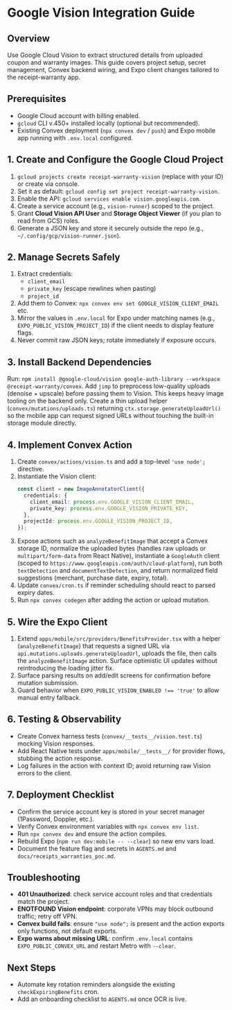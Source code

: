 # Google Vision Integration Guide

## Overview
Use Google Cloud Vision to extract structured details from uploaded coupon and warranty images. This guide covers project setup, secret management, Convex backend wiring, and Expo client changes tailored to the receipt-warranty app.

## Prerequisites
- Google Cloud account with billing enabled.
- `gcloud` CLI v.450+ installed locally (optional but recommended).
- Existing Convex deployment (`npx convex dev` / `push`) and Expo mobile app running with `.env.local` configured.

## 1. Create and Configure the Google Cloud Project
1. `gcloud projects create receipt-warranty-vision` (replace with your ID) or create via console.
2. Set it as default: `gcloud config set project receipt-warranty-vision`.
3. Enable the API: `gcloud services enable vision.googleapis.com`.
4. Create a service account (e.g., `vision-runner`) scoped to the project.
5. Grant **Cloud Vision API User** and **Storage Object Viewer** (if you plan to read from GCS) roles.
6. Generate a JSON key and store it securely outside the repo (e.g., `~/.config/gcp/vision-runner.json`).

## 2. Manage Secrets Safely
1. Extract credentials:
   - `client_email`
   - `private_key` (escape newlines when pasting)
   - `project_id`
2. Add them to Convex: `npx convex env set GOOGLE_VISION_CLIENT_EMAIL` etc.
3. Mirror the values in `.env.local` for Expo under matching names (e.g., `EXPO_PUBLIC_VISION_PROJECT_ID`) if the client needs to display feature flags.
4. Never commit raw JSON keys; rotate immediately if exposure occurs.

## 3. Install Backend Dependencies
Run: `npm install @google-cloud/vision google-auth-library --workspace @receipt-warranty/convex`.
Add `jimp` to preprocess low-quality uploads (denoise + upscale) before passing them to Vision. This keeps heavy image tooling on the backend only.
Create a thin upload helper (`convex/mutations/uploads.ts`) returning `ctx.storage.generateUploadUrl()` so the mobile app can request signed URLs without touching the built-in storage module directly.

## 4. Implement Convex Action
1. Create `convex/actions/vision.ts` and add a top-level `'use node';` directive.
2. Instantiate the Vision client:
   ```ts
   const client = new ImageAnnotatorClient({
     credentials: {
       client_email: process.env.GOOGLE_VISION_CLIENT_EMAIL,
       private_key: process.env.GOOGLE_VISION_PRIVATE_KEY,
     },
     projectId: process.env.GOOGLE_VISION_PROJECT_ID,
   });
   ```
3. Expose actions such as `analyzeBenefitImage` that accept a Convex storage ID, normalize the uploaded bytes (handles raw uploads or `multipart/form-data` from React Native), instantiate a `GoogleAuth` client (scoped to `https://www.googleapis.com/auth/cloud-platform`), run both `textDetection` and `documentTextDetection`, and return normalized field suggestions (merchant, purchase date, expiry, total).
4. Update `convex/cron.ts` if reminder scheduling should react to parsed expiry dates.
5. Run `npx convex codegen` after adding the action or upload mutation.

## 5. Wire the Expo Client
1. Extend `apps/mobile/src/providers/BenefitsProvider.tsx` with a helper (`analyzeBenefitImage`) that requests a signed URL via `api.mutations.uploads.generateUploadUrl`, uploads the file, then calls the `analyzeBenefitImage` action. Surface optimistic UI updates without reintroducing the loading jitter fix.
2. Surface parsing results on add/edit screens for confirmation before mutation submission.
3. Guard behavior when `EXPO_PUBLIC_VISION_ENABLED !== 'true'` to allow manual entry fallback.

## 6. Testing & Observability
- Create Convex harness tests (`convex/__tests__/vision.test.ts`) mocking Vision responses.
- Add React Native tests under `apps/mobile/__tests__/` for provider flows, stubbing the action response.
- Log failures in the action with context ID; avoid returning raw Vision errors to the client.

## 7. Deployment Checklist
- Confirm the service account key is stored in your secret manager (1Password, Doppler, etc.).
- Verify Convex environment variables with `npx convex env list`.
- Run `npx convex dev` and ensure the action compiles.
- Rebuild Expo (`npm run dev:mobile -- --clear`) so new env vars load.
- Document the feature flag and secrets in `AGENTS.md` and `docs/receipts_warranties_poc.md`.

## Troubleshooting
- **401 Unauthorized**: check service account roles and that credentials match the project.
- **ENOTFOUND Vision endpoint**: corporate VPNs may block outbound traffic; retry off VPN.
- **Convex build fails**: ensure `"use node";` is present and the action exports only functions, not default exports.
- **Expo warns about missing URL**: confirm `.env.local` contains `EXPO_PUBLIC_CONVEX_URL` and restart Metro with `--clear`.

## Next Steps
- Automate key rotation reminders alongside the existing `checkExpiringBenefits` cron.
- Add an onboarding checklist to `AGENTS.md` once OCR is live.
